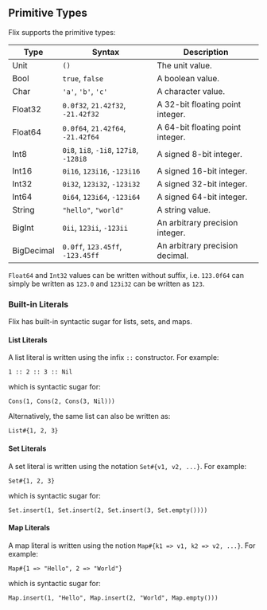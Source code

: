 ## Primitive Types

Flix supports the primitive types:

| Type         | Syntax                                   | Description                       |
|--------------|------------------------------------------|-----------------------------------|
| Unit         | `()`                                     | The unit value.                   |
| Bool         | `true`, `false`                          | A boolean value.                  |
| Char         | `'a'`, `'b'`, `'c'`                      | A character value.                |
| Float32      | `0.0f32`, `21.42f32`, `-21.42f32`        | A 32-bit floating point integer.  |
| Float64      | `0.0f64`, `21.42f64`, `-21.42f64`        | A 64-bit floating point integer.  |
| Int8         | `0i8`, `1i8`, `-1i8`, `127i8`, `-128i8`  | A signed 8-bit integer.           |
| Int16        | `0i16`, `123i16`, `-123i16`              | A signed 16-bit integer.          |
| Int32        | `0i32`, `123i32`, `-123i32`              | A signed 32-bit integer.          |
| Int64        | `0i64`, `123i64`, `-123i64`              | A signed 64-bit integer.          |
| String       | `"hello"`, `"world"`                     | A string value.                   |
| BigInt       | `0ii`, `123ii`, `-123ii`                 | An arbitrary precision integer.   |
| BigDecimal   | `0.0ff`, `123.45ff`, `-123.45ff`         | An arbitrary precision decimal.   |

`Float64` and `Int32` values can be
written without suffix, i.e. `123.0f64` can simply be written
as `123.0` and `123i32` can be written as `123`.

### Built-in Literals

Flix has built-in syntactic sugar for lists, sets, and
maps.

#### List Literals

A list literal is written using the infix `::` constructor. For example:

```flix
1 :: 2 :: 3 :: Nil
```

which is syntactic sugar for:

```flix
Cons(1, Cons(2, Cons(3, Nil)))
```

Alternatively, the same list can also be written as:

```flix
List#{1, 2, 3}
```

#### Set Literals

A set literal is written using the notation `Set#{v1, v2, ...}`. For example:

```flix
Set#{1, 2, 3}
```

which is syntactic sugar for:

```flix
Set.insert(1, Set.insert(2, Set.insert(3, Set.empty())))
```

#### Map Literals

A map literal is written using the notion
`Map#{k1 => v1, k2 => v2, ...}`.
For example:

```flix
Map#{1 => "Hello", 2 => "World"}
```

which is syntactic sugar for:

```flix
Map.insert(1, "Hello", Map.insert(2, "World", Map.empty()))
```
